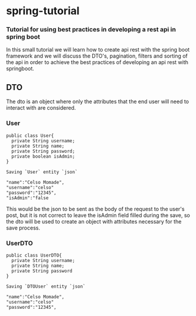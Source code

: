 # spring-tutorial
### Tutorial for using best practices in developing a rest api in spring boot

In this small tutorial we will learn how to create api rest with the spring boot framework and we will discuss the DTO's, 
pagination, filters and sorting of the api in order to achieve the best practices of developing an api rest with springboot.

## DTO
The dto is an object where only the attributes that the end user will need to interact with are considered.

### User
```
public class User{
  private String username;
  private String name;
  private String password;
  private boolean isAdmin;
}

Saving `User` entity `json`

"name":"Celso Momade",
"username":"celso"
"password":"12345",
"isAdmin":"false
```
This would be the json to be sent as the body of the request to the user's post, but it is not correct to leave the isAdmin 
field filled during the save, so the dto will be used to create an object with attributes necessary for the save process.

### UserDTO
```
public class UserDTO{
  private String username;
  private String name;
  private String password
}

Saving `DTOUser` entity `json`

"name":"Celso Momade",
"username":"celso"
"password":"12345",
```

